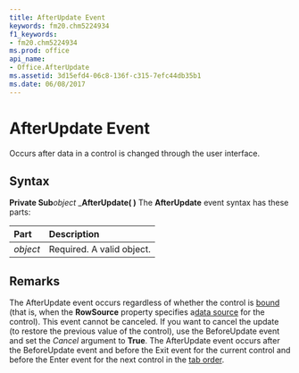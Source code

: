 ```yaml
---
title: AfterUpdate Event
keywords: fm20.chm5224934
f1_keywords:
- fm20.chm5224934
ms.prod: office
api_name:
- Office.AfterUpdate
ms.assetid: 3d15efd4-06c8-136f-c315-7efc44db35b1
ms.date: 06/08/2017
---
```



# AfterUpdate Event



Occurs after data in a control is changed through the user interface.

## Syntax

**Private Sub**_object_ _**AfterUpdate( )**
The  **AfterUpdate** event syntax has these parts:


|**Part**|**Description**|
|:-----|:-----|
| _object_|Required. A valid object.|

## Remarks

The AfterUpdate event occurs regardless of whether the control is [bound](../../../language/Glossary/glossary-vba.md) (that is, when the **RowSource** property specifies a[data source](../../../language/Glossary/glossary-vba.md) for the control). This event cannot be canceled. If you want to cancel the update (to restore the previous value of the control), use the BeforeUpdate event and set the _Cancel_ argument to **True**.
The AfterUpdate event occurs after the BeforeUpdate event and before the Exit event for the current control and before the Enter event for the next control in the [tab order](../../Glossary/vbe-glossary.md).

